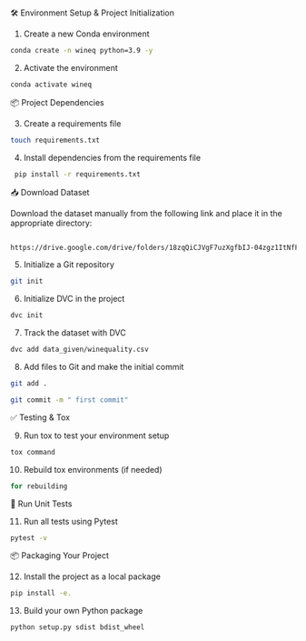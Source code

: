 🛠️ Environment Setup & Project Initialization

1. Create a new Conda environment
   

```bash
conda create -n wineq python=3.9 -y
```
2. Activate the environment
``` bash
conda activate wineq 
```
📦 Project Dependencies

3. Create a requirements file
``` bash
touch requirements.txt
``` 


4. Install dependencies from the requirements file
``` bash
 pip install -r requirements.txt

```
📥 Download Dataset

Download the dataset manually from the following link and place it in the appropriate directory:
``` bash

https://drive.google.com/drive/folders/18zqQiCJVgF7uzXgfbIJ-04zgz1ItNfF5?usp=sharing 
``` 

5. Initialize a Git repository
``` bash 
git init 
``` 

6. Initialize DVC in the project
``` bash
dvc init 
``` 

7. Track the dataset with DVC
``` bash
dvc add data_given/winequality.csv
``` 

8. Add files to Git and make the initial commit
``` bash
git add .
``` 

``` bash
git commit -m " first commit" 
```

✅ Testing & Tox

9. Run tox to test your environment setup
``` bash
tox command
```

10. Rebuild tox environments (if needed)
```bash
for rebuilding
```

🧪 Run Unit Tests

11. Run all tests using Pytest

```bash
pytest -v
```
📦 Packaging Your Project

12. Install the project as a local package


```bash
pip install -e.
```

13. Build your own Python package
```bash
python setup.py sdist bdist_wheel
```
